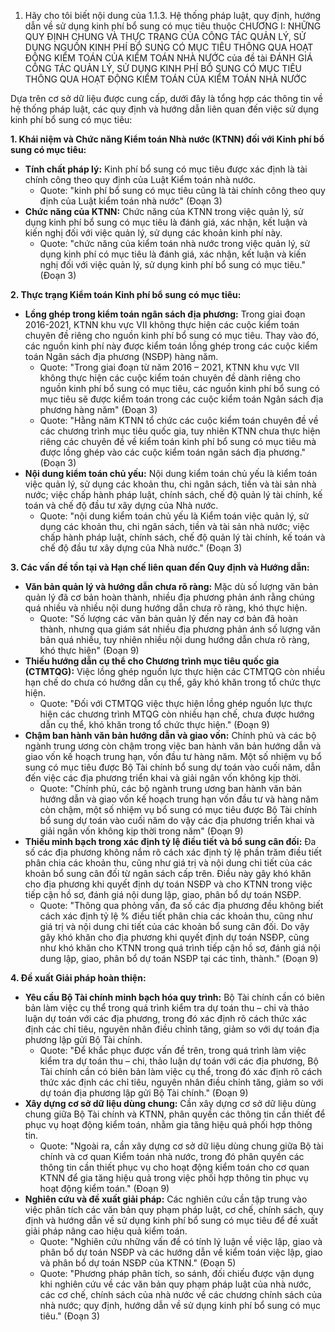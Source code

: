 01. Hãy cho tôi biết nội dung của 1.1.3. Hệ thống pháp luật, quy định, hướng dẫn về sử dụng kinh phí bổ sung có mục tiêu thuộc CHƯƠNG I: NHỮNG QUY ĐỊNH CHUNG VÀ THỰC TRẠNG CỦA CÔNG TÁC QUẢN LÝ, SỬ DỤNG NGUỒN KINH PHÍ BỔ SUNG CÓ MỤC TIÊU THÔNG QUA HOẠT ĐỘNG KIỂM TOÁN CỦA KIỂM TOÁN NHÀ NƯỚC của đề tài ĐÁNH GIÁ CÔNG TÁC QUẢN LÝ, SỬ DỤNG KINH PHÍ BỔ SUNG CÓ MỤC TIÊU THÔNG QUA HOẠT ĐỘNG KIỂM TOÁN CỦA KIỂM TOÁN NHÀ NƯỚC

Dựa trên cơ sở dữ liệu được cung cấp, dưới đây là tổng hợp các thông tin về hệ thống pháp luật, các quy định và hướng dẫn liên quan đến việc sử dụng kinh phí bổ sung có mục tiêu:

**1. Khái niệm và Chức năng Kiểm toán Nhà nước (KTNN) đối với Kinh phí bổ sung có mục tiêu:**

*   **Tính chất pháp lý:** Kinh phí bổ sung có mục tiêu được xác định là tài chính công theo quy định của Luật Kiểm toán nhà nước.
    *   Quote: "kinh phí bổ sung có mục tiêu cũng là tài chính công theo quy định của Luật kiểm toán nhà nước" (Đoạn 3)
*   **Chức năng của KTNN:** Chức năng của KTNN trong việc quản lý, sử dụng kinh phí bổ sung có mục tiêu là đánh giá, xác nhận, kết luận và kiến nghị đối với việc quản lý, sử dụng các khoản kinh phí này.
    *   Quote: "chức năng của kiểm toán nhà nước trong việc quản lý, sử dụng kinh phí có mục tiêu là đánh giá, xác nhận, kết luận và kiến nghị đối với việc quản lý, sử dụng kinh phí bổ sung có mục tiêu." (Đoạn 3)

**2. Thực trạng Kiểm toán Kinh phí bổ sung có mục tiêu:**

*   **Lồng ghép trong kiểm toán ngân sách địa phương:** Trong giai đoạn 2016-2021, KTNN khu vực VII không thực hiện các cuộc kiểm toán chuyên đề riêng cho nguồn kinh phí bổ sung có mục tiêu. Thay vào đó, các nguồn kinh phí này được kiểm toán lồng ghép trong các cuộc kiểm toán Ngân sách địa phương (NSĐP) hàng năm.
    *   Quote: "Trong giai đoạn từ năm 2016 – 2021, KTNN khu vực VII không thực hiện các cuộc kiểm toán chuyên đề dành riêng cho nguồn kinh phí bổ sung có mục tiêu, các nguồn kinh phí bổ sung có mục tiêu sẽ được kiểm toán trong các cuộc kiểm toán Ngân sách địa phương hàng năm" (Đoạn 3)
    *   Quote: "Hằng năm KTNN tổ chức các cuộc kiểm toán chuyên đề về các chương trình mục tiêu quốc gia, tuy nhiên KTNN chưa thực hiện riêng các chuyên đề về kiểm toán kinh phí bổ sung có mục tiêu mà được lồng ghép vào các cuộc kiểm toán ngân sách địa phương." (Đoạn 3)
*   **Nội dung kiểm toán chủ yếu:** Nội dung kiểm toán chủ yếu là kiểm toán việc quản lý, sử dụng các khoản thu, chi ngân sách, tiền và tài sản nhà nước; việc chấp hành pháp luật, chính sách, chế độ quản lý tài chính, kế toán và chế độ đầu tư xây dựng của Nhà nước.
    *   Quote: "nội dung kiểm toán chủ yếu là Kiểm toán việc quản lý, sử dụng các khoản thu, chi ngân sách, tiền và tài sản nhà nước; việc chấp hành pháp luật, chính sách, chế độ quản lý tài chính, kế toán và chế độ đầu tư xây dựng của Nhà nước." (Đoạn 3)

**3. Các vấn đề tồn tại và Hạn chế liên quan đến Quy định và Hướng dẫn:**

*   **Văn bản quản lý và hướng dẫn chưa rõ ràng:** Mặc dù số lượng văn bản quản lý đã cơ bản hoàn thành, nhiều địa phương phản ánh rằng chúng quá nhiều và nhiều nội dung hướng dẫn chưa rõ ràng, khó thực hiện.
    *   Quote: "Số lượng các văn bản quản lý đến nay cơ bản đã hoàn thành, nhưng qua giám sát nhiều địa phương phản ánh số lượng văn bản quá nhiều, tuy nhiên nhiều nội dung hướng dẫn chưa rõ ràng, khó thực hiện" (Đoạn 9)        
*   **Thiếu hướng dẫn cụ thể cho Chương trình mục tiêu quốc gia (CTMTQG):** Việc lồng ghép nguồn lực thực hiện các CTMTQG còn nhiều hạn chế do chưa có hướng dẫn cụ thể, gây khó khăn trong tổ chức thực hiện.
    *   Quote: "Đối với CTMTQG việc thực hiện lồng ghép nguồn lực thực hiện các chương trình MTQG còn nhiều hạn chế, chưa được hướng dẫn cụ thể, khó khăn trong tổ chức thực hiện." (Đoạn 9)
*   **Chậm ban hành văn bản hướng dẫn và giao vốn:** Chính phủ và các bộ ngành trung ương còn chậm trong việc ban hành văn bản hướng dẫn và giao vốn kế hoạch trung hạn, vốn đầu tư hàng năm. Một số nhiệm vụ bổ sung có mục tiêu được Bộ Tài chính bổ sung dự toán vào cuối năm, dẫn đến việc các địa phương triển khai và giải ngân vốn không kịp thời.
    *   Quote: "Chính phủ, các bộ ngành trung ương ban hành văn bản hướng dẫn và giao vốn kế hoạch trung hạn vốn đầu tư và hàng năm còn chậm, một số nhiệm vụ bổ sung có mục tiêu được Bộ Tài chính bổ sung dự toán vào cuối năm do vậy các địa phương triển khai và giải ngân vốn không kịp thời trong năm" (Đoạn 9)
*   **Thiếu minh bạch trong xác định tỷ lệ điều tiết và bổ sung cân đối:** Đa số các địa phương không nắm rõ cách xác định tỷ lệ phần trăm điều tiết phân chia các khoản thu, cũng như giá trị và nội dung chi tiết của các khoản bổ sung cân đối từ ngân sách cấp trên. Điều này gây khó khăn cho địa phương khi quyết định dự toán NSĐP và cho KTNN trong việc tiếp cận hồ sơ, đánh giá nội dung lập, giao, phân bổ dự toán NSĐP.
    *   Quote: "Thông qua phỏng vấn, đa số các địa phương đều không biết cách xác định tỷ lệ % điều tiết phân chia các khoản thu, cũng như giá trị và nội dung chi tiết của các khoản bổ sung cân đối. Do vậy gây khó khăn cho địa phương khi quyết định dự toán NSĐP, cũng như khó khăn cho KTNN trong quá trình tiếp cận hồ sơ, đánh giá nội dung lập, giao, phân bổ dự toán NSĐP tại các tỉnh, thành." (Đoạn 9)

**4. Đề xuất Giải pháp hoàn thiện:**

*   **Yêu cầu Bộ Tài chính minh bạch hóa quy trình:** Bộ Tài chính cần có biên bản làm việc cụ thể trong quá trình kiểm tra dự toán thu – chi và thảo luận dự toán với các địa phương, trong đó xác định rõ cách thức xác định các chỉ tiêu, nguyên nhân điều chỉnh tăng, giảm so với dự toán địa phương lập gửi Bộ Tài chính.
    *   Quote: "Để khắc phục được vấn đề trên, trong quá trình làm việc kiểm tra dự toán thu – chi, thảo luận dự toán với các địa phương, Bộ Tài chính cần có biên bản làm việc cụ thể, trong đó xác định rõ cách thức xác định các chỉ tiêu, nguyên nhân điều chỉnh tăng, giảm so với dự toán địa phương lập gửi Bộ Tài chính." (Đoạn 9)
*   **Xây dựng cơ sở dữ liệu dùng chung:** Cần xây dựng cơ sở dữ liệu dùng chung giữa Bộ Tài chính và KTNN, phân quyền các thông tin cần thiết để phục vụ hoạt động kiểm toán, nhằm gia tăng hiệu quả phối hợp thông tin.
    *   Quote: "Ngoài ra, cần xây dựng cơ sở dữ liệu dùng chung giữa Bộ tài chính và cơ quan Kiểm toán nhà nước, trong đó phân quyền các thông tin cần thiết phục vụ cho hoạt động kiểm toán cho cơ quan KTNN để gia tăng hiệu quả trong việc phối hợp thông tin phục vụ hoạt động kiểm toán." (Đoạn 9)
*   **Nghiên cứu và đề xuất giải pháp:** Các nghiên cứu cần tập trung vào việc phân tích các văn bản quy phạm pháp luật, cơ chế, chính sách, quy định và hướng dẫn về sử dụng kinh phí bổ sung có mục tiêu để đề xuất giải pháp nâng cao hiệu quả kiểm toán.
    *   Quote: "Nghiên cứu những vấn đề có tính lý luận về việc lập, giao và phân bổ dự toán NSĐP và các hướng dẫn về kiểm toán việc lập, giao và phân bổ dự toán NSĐP của KTNN." (Đoạn 5)
    *   Quote: "Phương pháp phân tích, so sánh, đối chiếu được vận dụng khi nghiên cứu về các văn bản quy phạm pháp luật của nhà nước, các cơ chế, chính sách của nhà nước về các chương chính sách của nhà nước; quy định, hướng dẫn về sử dụng kinh phí bổ sung có mục tiêu." (Đoạn 3)